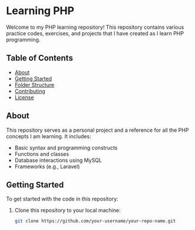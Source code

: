 # Learning PHP

Welcome to my PHP learning repository! This repository contains various practice codes, exercises, and projects that I have created as I learn PHP programming. 

## Table of Contents

- [About](#about)
- [Getting Started](#getting-started)
- [Folder Structure](#folder-structure)
- [Contributing](#contributing)
- [License](#license)

## About

This repository serves as a personal project and a reference for all the PHP concepts I am learning. It includes:

- Basic syntax and programming constructs
- Functions and classes
- Database interactions using MySQL
- Frameworks (e.g., Laravel)

## Getting Started

To get started with the code in this repository:

1. Clone this repository to your local machine:
   ```bash
   git clone https://github.com/your-username/your-repo-name.git
